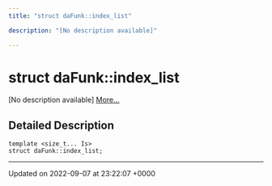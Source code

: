 ```yaml
---
title: "struct daFunk::index_list"

description: "[No description available]"

---
```


# struct daFunk::index_list



[No description available] [More...](#detailed-description)

## Detailed Description

```
template <size_t... Is>
struct daFunk::index_list;
```

-------------------------------

Updated on 2022-09-07 at 23:22:07 +0000